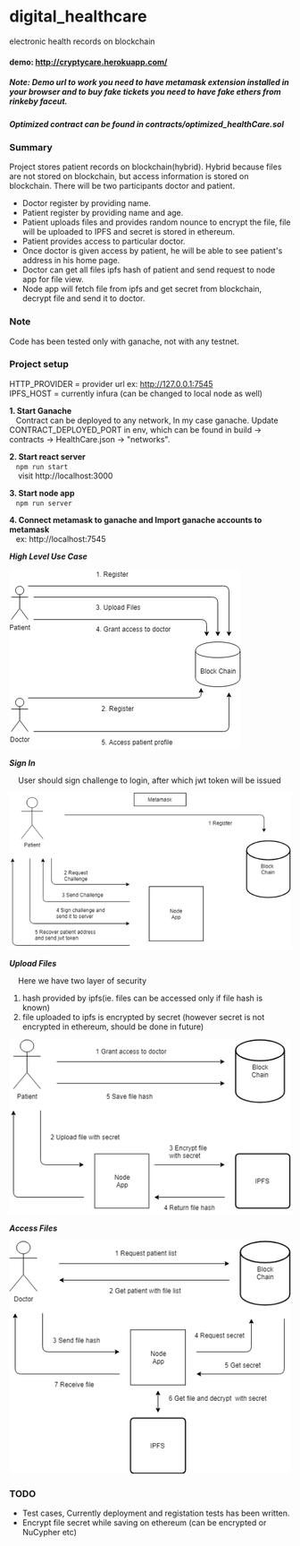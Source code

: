 # digital_healthcare
electronic health records on blockchain

#### demo: http://cryptycare.herokuapp.com/
##### Note: Demo url to work you need to have metamask extension installed in your browser and to buy fake tickets you need to have fake ethers from rinkeby faceut.
##### Optimized contract can be found in contracts/optimized_healthCare.sol

### Summary
Project stores patient records on blockchain(hybrid). Hybrid because files are not stored on blockchain, but access information is stored on blockchain. There will be two participants doctor and patient.  
- Doctor register by providing name.  
- Patient register by providing name and age.
- Patient uploads files and provides random nounce to encrypt the file, file will be uploaded to IPFS and secret is stored in ethereum.
- Patient provides access to particular doctor.
- Once doctor is given access by patient, he will be able to see patient's address in his home page.
- Doctor can get all files ipfs hash of patient and send request to node app for file view.
- Node app will fetch file from ipfs and get secret from blockchain, decrypt file and send it to doctor.

### Note
Code has been tested only with ganache, not with any testnet.

### Project setup
HTTP_PROVIDER = provider url ex: http://127.0.0.1:7545  
IPFS_HOST = currently infura (can be changed to local node as well)

**1. Start Ganache**  
&nbsp;&nbsp;&nbsp;Contract can be deployed to any network, In my case ganache.
Update CONTRACT_DEPLOYED_PORT in env, which can be found in build -> contracts -> HealthCare.json -> "networks".  

**2. Start react server**  
&nbsp;&nbsp;&nbsp;`npm run start`  
&nbsp;&nbsp;&nbsp; visit http://localhost:3000  

**3. Start node app**   
&nbsp;&nbsp;&nbsp;`npm run server`  

**4. Connect metamask to ganache and Import ganache accounts to metamask**  
&nbsp;&nbsp;&nbsp;ex: http://localhost:7545  

___High Level Use Case___  

![Alt text](readme_images/high_level.png?raw=true "high_level")  

___Sign In___  

&nbsp;&nbsp;&nbsp; User should sign challenge to login, after which jwt token will be issued  

![Alt text](readme_images/2nd.png?raw=true "sign_in")  

___Upload Files___  

&nbsp;&nbsp;&nbsp; Here we have two layer of security 
1. hash provided by ipfs(ie. files can be accessed only if file hash is known)
2. file uploaded to ipfs is encrypted by secret (however secret is not encrypted in ethereum, should be done in future)

![Alt text](readme_images/3rd.png?raw=true "upload_files")  

___Access Files___  

![Alt text](readme_images/4th.png?raw=true "access_files")  

### TODO  
- Test cases, Currently deployment and registation tests has been written.
- Encrypt file secret while saving on ethereum (can be encrypted or NuCypher etc)
